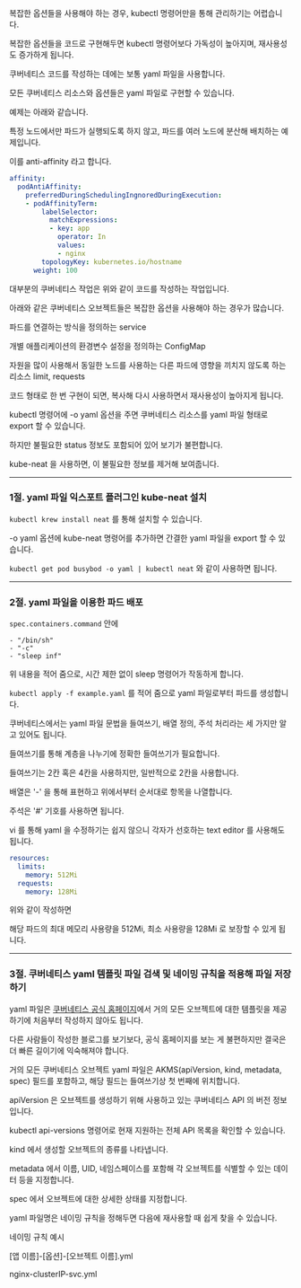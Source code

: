복잡한 옵션들을 사용해야 하는 경우, kubectl 명령어만을 통해 관리하기는 어렵습니다.

복잡한 옵션들을 코드로 구현해두면 kubectl 명령어보다 가독성이 높아지며, 재사용성도 증가하게 됩니다.

쿠버네티스 코드를 작성하는 데에는 보통 yaml 파일을 사용합니다.

모든 쿠버네티스 리소스와 옵션들은 yaml 파일로 구현할 수 있습니다.

예제는 아래와 같습니다.

특정 노드에서만 파드가 실행되도록 하지 않고, 파드를 여러 노드에 분산해 배치하는 예제입니다.

이를 anti-affinity 라고 합니다.

```yaml
affinity:
  podAntiAffinity:
    preferredDuringSchedulingIngnoredDuringExecution:
    - podAffinityTerm:
        labelSelector:
          matchExpressions:
          - key: app
            operator: In
            values:
            - nginx
        topologyKey: kubernetes.io/hostname
      weight: 100
```

대부분의 쿠버네티스 작업은 위와 같이 코드를 작성하는 작업입니다.

아래와 같은 쿠버네티스 오브젝트들은 복잡한 옵션을 사용해야 하는 경우가 많습니다.

파드를 연결하는 방식을 정의하는 service

개별 애플리케이션의 환경변수 설정을 정의하는 ConfigMap

자원을 많이 사용해서 동일한 노드를 사용하는 다른 파드에 영향을 끼치지 않도록 하는 리소스 limit, requests

코드 형태로 한 번 구현이 되면, 복사해 다시 사용하면서 재사용성이 높아지게 됩니다.

kubectl 명령어에 -o yaml 옵션을 주면 쿠버네티스 리소스를 yaml 파일 형태로 export 할 수 있습니다.

하지만 불필요한 status 정보도 포함되어 있어 보기가 불편합니다.

kube-neat 을 사용하면, 이 불필요한 정보를 제거해 보여줍니다.

---

### 1절. yaml 파일 익스포트 플러그인 kube-neat 설치

`kubectl krew install neat` 를 통해 설치할 수 있습니다.

\-o yaml 옵션에 kube-neat 명령어를 추가하면 간결한 yaml 파일을 export 할 수 있습니다.

`kubectl get pod busybod -o yaml | kubectl neat` 와 같이 사용하면 됩니다.

---

### 2절. yaml 파일을 이용한 파드 배포

`spec.containers.command` 안에

```
- "/bin/sh"
- "-c"
- "sleep inf"
```

위 내용을 적어 줌으로, 시간 제한 없이 sleep 명령어가 작동하게 합니다.

`kubectl apply -f example.yaml` 를 적어 줌으로 yaml 파일로부터 파드를 생성합니다.

쿠버네티스에서는 yaml 파일 문법을 들여쓰기, 배열 정의, 주석 처리라는 세 가지만 알고 있어도 됩니다.

들여쓰기를 통해 계층을 나누기에 정확한 들여쓰기가 필요합니다.

들여쓰기는 2칸 혹은 4칸을 사용하지만, 일반적으로 2칸을 사용합니다.

배열은 '-' 을 통해 표현하고 위에서부터 순서대로 항목을 나열합니다.

주석은 '#' 기호를 사용하면 됩니다.

vi 를 통해 yaml 을 수정하기는 쉽지 않으니 각자가 선호하는 text editor 를 사용해도 됩니다.

```yaml
resources:
  limits:
    memory: 512Mi
  requests:
    memory: 128Mi
```

위와 같이 작성하면

해당 파드의 최대 메모리 사용량을 512Mi, 최소 사용량을 128Mi 로 보장할 수 있게 됩니다.

---

### 3절. 쿠버네티스 yaml 템플릿 파일 검색 및 네이밍 규칙을 적용해 파일 저장하기

yaml 파일은 [쿠버네티스 공식 홈페이지](https://kubernetes.io/ko/docs/home/ "쿠버네티스 공식 홈페이지")에서 거의 모든 오브젝트에 대한 템플릿을 제공하기에 처음부터 작성하지 않아도 됩니다.

다른 사람들이 작성한 블로그를 보기보다, 공식 홈페이지를 보는 게 불편하지만 결국은 더 빠른 길이기에 익숙해져야 합니다.

거의 모든 쿠버네티스 오브젝트 yaml 파일은 AKMS(apiVersion, kind, metadata, spec) 필드를 포함하고, 해당 필드는 들여쓰기상 첫 번째에 위치합니다.

apiVersion 은 오브젝트를 생성하기 위해 사용하고 있는 쿠버네티스 API 의 버전 정보입니다.

kubectl api-versions 명령어로 현재 지원하는 전체 API 목록을 확인할 수 있습니다.

kind 에서 생성할 오브젝트의 종류를 나타냅니다.

metadata 에서 이름, UID, 네임스페이스를 포함해 각 오브젝트를 식별할 수 있는 데이터 등을 지정합니다.

spec 에서 오브젝트에 대한 상세한 상태를 지정합니다.

yaml 파일명은 네이밍 규칙을 정해두면 다음에 재사용할 때 쉽게 찾을 수 있습니다.

네이밍 규칙 예시

[앱 이름]-[옵션]-[오브젝트 이름].yml

nginx-clusterIP-svc.yml

